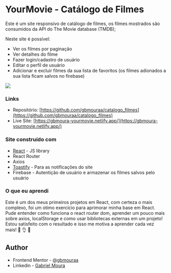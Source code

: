 # YourMovie - Catálogo de Filmes

Este é um site responsivo de catálogo de filmes, os filmes mostrados são consumidos da API do The Movie database (TMDB);

Neste site é possível:

- Ver os filmes por paginação
- Ver detalhes do filme
- Fazer login/cadastro de usuário
- Editar o perfil de usuário
- Adicionar e excluir filmes da sua lista de favoritos (os filmes adionados a sua lista ficam salvos no firebase)

![](./public/images/site.app.png)

### Links

- Repositório: [https://github.com/gbmouraa/catalogo_filmes](https://github.com/gbmouraa/catalogo_filmes)
- Live Site: [https://gbmoura-yourmovie.netlify.app/](https://gbmoura-yourmovie.netlify.app/)

### Site construído com

- [React](https://reactjs.org/) - JS library
- React Router
- Axios
- [Toastify](https://fkhadra.github.io/react-toastify/introduction) - Para as notificações do site
- Firebase - Autentição de usuário e armazenar os filmes salvos pelo usuário

### O que eu aprendi

Este é um dos meus primeiros projetos em React, com certeza o mais complexo, foi um otimo exercício para aprimorar minha base em React.
Pude entender como funciona o react router dom, aprender um pouco mais sobre axios, localStorage e como usar bibliotecas externas em um projeto!
Estou satisfeito com o resultado e isso me motiva a aprender cada vez mais! :raised_hands: :ok_hand: :school_satchel:

## Author

- Frontend Mentor - [@gbmouraa](https://www.frontendmentor.io/profile/gbmouraa)
- Linkedin - [Gabriel Moura](https://www.linkedin.com/in/gabriel-moura-b63382161/)
